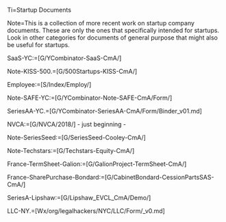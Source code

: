 Ti=Startup Documents

Note=This is a collection of more recent work on startup company documents. These are only the ones that specifically intended for startups. Look in other categories for documents of general purpose that might also be useful for startups.

SaaS-YC:=[G/YCombinator-SaaS-CmA/]

Note-KISS-500.=[G/500Startups-KISS-CmA/]

Employee:=[S/Index/Employ/]

Note-SAFE-YC:=[G/YCombinator-Note-SAFE-CmA/Form/]

SeriesAA-YC.=[G/YCombinator-SeriesAA-CmA/Form/Binder_v01.md]

NVCA:=[G/NVCA/2018/] - just beginning -

Note-SeriesSeed:=[G/SeriesSeed-Cooley-CmA/]

Note-Techstars:=[G/Techstars-Equity-CmA/]

France-TermSheet-Galion:=[G/GalionProject-TermSheet-CmA/]

France-SharePurchase-Bondard:=[G/CabinetBondard-CessionPartsSAS-CmA/]

SeriesA-Lipshaw:=[G/Lipshaw_EVCL_CmA/Demo/]

LLC-NY.=[Wx/org/legalhackers/NYC/LLC/Form/_v0.md]